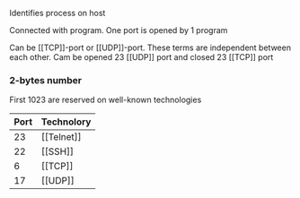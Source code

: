 Identifies process on host

Connected with program.
One port is opened by 1 program

Can be [[TCP]]-port or [[UDP]]-port. These terms are independent between each other. Cam be opened 23 [[UDP]] port and closed 23 [[TCP]] port

### 2-bytes number

First 1023 are reserved on well-known technologies

| Port | Technolory |
| ---- | ---------- |
| 23   | [[Telnet]] |
| 22   | [[SSH]]    |
| 6    | [[TCP]]    |
| 17   | [[UDP]]    |
